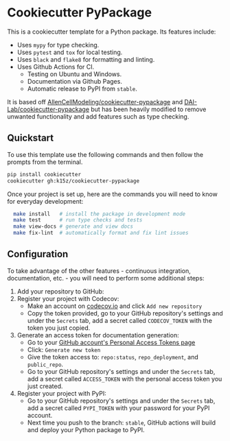 # Cookiecutter PyPackage
This is a cookiecutter template for a Python package. Its features include:

  - Uses `mypy` for type checking.
  - Uses `pytest` and `tox` for local testing.
  - Uses `black` and `flake8` for formatting and linting.
  - Uses Github Actions for CI.
    - Testing on Ubuntu and Windows.
    - Documentation via Github Pages.
    - Automatic release to PyPI from `stable`.

It is based off [AllenCellModeling/cookiecutter-pypackage](https://github.com/AllenCellModeling/cookiecutter-pypackage) and [DAI-Lab/cookiecutter-pypackage](https://github.com/DAI-Lab/cookiecutter-pypackage) but has been heavily modified to remove unwanted functionality and add features such as type checking.

## Quickstart
To use this template use the following commands and then follow the prompts from the terminal.

```bash
pip install cookiecutter
cookiecutter gh:k15z/cookiecutter-pypackage
```

Once your project is set up, here are the commands you will need to know for everyday development:

```bash
  make install   # install the package in development mode
  make test      # run type checks and tests
  make view-docs # generate and view docs
  make fix-lint  # automatically format and fix lint issues
```

## Configuration
To take advantage of the other features - continuous integration, documentation, etc. - you will need to perform some additional steps:

  1. Add your repository to GitHub:
  2. Register your project with Codecov:
      * Make an account on [codecov.io](https://codecov.io) and click `Add new repository`
      * Copy the token provided, go to your GitHub repository's settings and under the
    `Secrets` tab, add a secret called `CODECOV_TOKEN` with the token you just copied.
  3. Generate an access token for documentation generation:
      * Go to your [GitHub account's Personal Access Tokens page](https://github.com/settings/tokens)
      * Click: `Generate new token`
      * Give the token access to: `repo:status`, `repo_deployment`, and `public_repo`.
      * Go to your GitHub repository's settings and under the `Secrets` tab, add a secret
    called `ACCESS_TOKEN` with the personal access token you just created.
  4. Register your project with PyPI:
      * Go to your GitHub repository's settings and under the `Secrets` tab, add a secret
        called `PYPI_TOKEN` with your password for your PyPI account.
      * Next time you push to the branch: `stable`, GitHub actions will build and deploy
        your Python package to PyPI.

